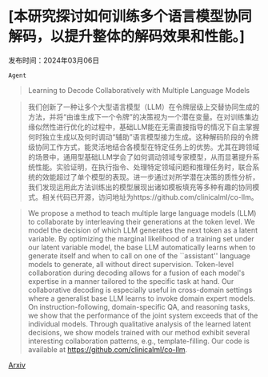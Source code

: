 # [本研究探讨如何训练多个语言模型协同解码，以提升整体的解码效果和性能。]

发布时间：2024年03月06日

`Agent`

> Learning to Decode Collaboratively with Multiple Language Models

> 我们创新了一种让多个大型语言模型（LLM）在令牌层级上交替协同生成的方法，并将“由谁生成下一个令牌”的决策视为一个潜在变量。在对训练集边缘似然性进行优化的过程中，基础LLM能在无需直接指导的情况下自主掌握何时独立生成以及何时调动“辅助”语言模型接力生成。这种解码阶段的令牌级协同工作方式，能灵活地结合各模型在特定任务上的优势。尤其在跨领域的场景中，通用型基础LLM学会了如何调动领域专家模型，从而显著提升系统性能。实验证明，在执行指令、处理特定领域问题和推理任务时，联合系统的效能超过了单个模型的表现。进一步通过对所学潜在决策的质性分析，我们发现运用此方法训练出的模型展现出诸如模板填充等多种有趣的协同模式。相关代码已开源，访问地址为https://github.com/clinicalml/co-llm。

> We propose a method to teach multiple large language models (LLM) to collaborate by interleaving their generations at the token level. We model the decision of which LLM generates the next token as a latent variable. By optimizing the marginal likelihood of a training set under our latent variable model, the base LLM automatically learns when to generate itself and when to call on one of the ``assistant'' language models to generate, all without direct supervision. Token-level collaboration during decoding allows for a fusion of each model's expertise in a manner tailored to the specific task at hand. Our collaborative decoding is especially useful in cross-domain settings where a generalist base LLM learns to invoke domain expert models. On instruction-following, domain-specific QA, and reasoning tasks, we show that the performance of the joint system exceeds that of the individual models. Through qualitative analysis of the learned latent decisions, we show models trained with our method exhibit several interesting collaboration patterns, e.g., template-filling. Our code is available at https://github.com/clinicalml/co-llm.

[Arxiv](https://arxiv.org/abs/2403.03870)